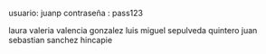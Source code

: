 usuario: juanp 
contraseña : pass123

laura valeria valencia gonzalez
luis miguel sepulveda quintero
juan sebastian sanchez hincapie
